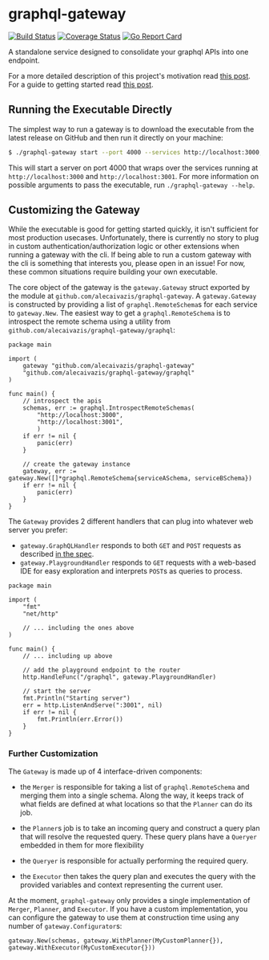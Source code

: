 # graphql-gateway

[![Build Status](https://travis-ci.com/AlecAivazis/graphql-gateway.svg?branch=master)](https://travis-ci.com/AlecAivazis/graphql-gateway) [![Coverage Status](https://coveralls.io/repos/github/AlecAivazis/graphql-gateway/badge.svg?branch=master)](https://coveralls.io/github/AlecAivazis/graphql-gateway?branch=master) [![Go Report Card](https://goreportcard.com/badge/github.com/alecaivazis/graphql-gateway)](https://goreportcard.com/report/github.com/alecaivazis/graphql-gateway)

A standalone service designed to consolidate your graphql APIs into one endpoint.

For a more detailed description of this project's
motivation read [this post](). For a guide to getting started read [this post]().

## Running the Executable Directly

The simplest way to run a gateway is to download the executable
from the latest release on GitHub and then run it directly on
your machine:

```bash
$ ./graphql-gateway start --port 4000 --services http://localhost:3000,http://localhost:3001
```

This will start a server on port 4000 that wraps over the services
running at `http://localhost:3000` and `http://localhost:3001`. For more information on possible
arguments to pass the executable, run `./graphql-gateway --help`.

## Customizing the Gateway

While the executable is good for getting started quickly, it isn't sufficient for
most production usecases. Unfortunately, there is currently no story to plug in custom
authentication/authorization logic or other extensions when running a gateway with the
cli. If being able to run a custom gateway with the cli is something that interests you,
please open in an issue! For now, these common situations require building your own executable.

The core object of the gateway is the `gateway.Gateway` struct exported by the module at
`github.com/alecaivazis/graphql-gateway`. A `gateway.Gateway` is constructed by providing
a list of `graphql.RemoteSchema`s for each service to `gateway.New`. The easiest way to
get a `graphql.RemoteSchema` is to introspect the remote schema using a utility from
`github.com/alecaivazis/graphql-gateway/graphql`:

```golang
package main

import (
	gateway "github.com/alecaivazis/graphql-gateway"
	"github.com/alecaivazis/graphql-gateway/graphql"
)

func main() {
	// introspect the apis
	schemas, err := graphql.IntrospectRemoteSchemas(
		"http://localhost:3000",
		"http://localhost:3001",
    	)
	if err != nil {
		panic(err)
	}

	// create the gateway instance
	gateway, err := gateway.New([]*graphql.RemoteSchema{serviceASchema, serviceBSchema})
	if err != nil {
		panic(err)
	}
}
```

The `Gateway` provides 2 different handlers that can plug into whatever web server you prefer:

- `gateway.GraphQLHandler` responds to both `GET` and `POST` requests as described
  [in the spec](https://graphql.org/learn/serving-over-http/).
- `gateway.PlaygroundHandler` responds to `GET` requests with a web-based IDE for easy exploration
  and interprets `POST`s as queries to process.

```golang
package main

import (
	"fmt"
	"net/http"

	// ... including the ones above
)

func main() {
	// ... including up above

	// add the playground endpoint to the router
	http.HandleFunc("/graphql", gateway.PlaygroundHandler)

	// start the server
	fmt.Println("Starting server")
	err = http.ListenAndServe(":3001", nil)
	if err != nil {
		fmt.Println(err.Error())
	}
}
```

### Further Customization

The `Gateway` is made up of 4 interface-driven components:

- the `Merger` is responsible for taking a list of `graphql.RemoteSchema` and merging them into
  a single schema. Along the way, it keeps track of what fields are defined at what locations so
  that the `Planner` can do its job.

- the `Planner`s job is to take an incoming query and construct a query plan that will resolve
  the requested query. These query plans have a `Queryer` embedded in them for more flexibility

- the `Queryer` is responsible for actually performing the required query.

- the `Executor` then takes the query plan and executes the query with the provided variables
  and context representing the current user.

At the moment, `graphql-gateway` only provides a single implementation of `Merger`, `Planner`, and
`Executor`. If you have a custom implementation, you can configure the gateway to use them at
construction time using any number of `gateway.Configurator`s:

```golang
gateway.New(schemas, gateway.WithPlanner(MyCustomPlanner{}), gateway.WithExecutor(MyCustomExecutor{}))
```
